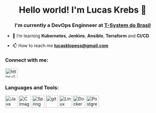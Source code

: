<h1 align="center">Hello world! I'm Lucas Krebs 🦀</h1>
<h3 align="center">I'm currently a DevOps Enginneer at <a href="https://www.t-systems.com/br/pt">T-System do Brasil</a></h3>

- 🌱 I’m learning **Kubernetes**, **Jenkins**, **Ansible**, **Terraform** and **CI/CD**

- 📫 How to reach me **lucasklopess@gmail.com**

<h3 align="left">Connect with me:</h3>
<p align="left">
<a href="https://www.linkedin.com/in/lucas-krebs-lopes/" target="blank"><img align="center" src="https://raw.githubusercontent.com/rahuldkjain/github-profile-readme-generator/master/src/images/icons/Social/linked-in-alt.svg" alt="https://www.linkedin.com/in/lucas-lopes-a555bb199/" height="30" width="40" /></a>
</p>

<h3 align="left">Languages and Tools:</h3>
<p align="left">
<a href="https://en.wikipedia.org/wiki/Java_(programming_language)" target="_blank"> <img src="https://devicons.railway.app/i/java.svg" alt="Java image" width="40" height="40"/></a>
<a href="https://www.cprogramming.com/" target="_blank"> <img src="https://devicons.railway.app/i/c.svg" alt="C Image" width="40" height="40"/></a>
<a href="https://spring.io/projects/spring-framework" target="_blank"> <img src="https://devicons.railway.app/i/spring.svg" alt="Spring image" width="40" height="40"/></a>
<a href="https://git-scm.com/" target="_blank"> <img src="https://www.vectorlogo.zone/logos/git-scm/git-scm-icon.svg" alt="git" width="40" height="40"/></a>
<a href="https://www.linux.org/" target="_blank"> <img src="https://devicons.railway.app/i/tux.svg" alt="Linux Image" width="40" height="40"/></a>
<a href="https://www.docker.com/" target="_blank"> <img src="https://devicons.railway.app/i/docker.svg" alt="Docker Image" width="40" height="40"/></a>
<a href="https://www.postgresql.org/" target="_blank"> <img src="https://devicons.railway.app/i/postgresql.svg" alt="Postgresql Image" width="40" height="40"/></a>

</p>

